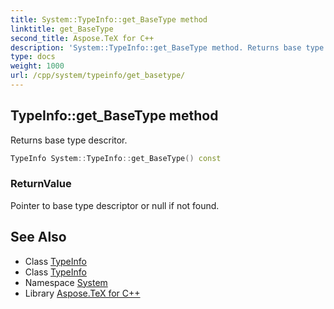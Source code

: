 ```yaml
---
title: System::TypeInfo::get_BaseType method
linktitle: get_BaseType
second_title: Aspose.TeX for C++
description: 'System::TypeInfo::get_BaseType method. Returns base type descritor in C++.'
type: docs
weight: 1000
url: /cpp/system/typeinfo/get_basetype/
---
```

## TypeInfo::get_BaseType method


Returns base type descritor.

```cpp
TypeInfo System::TypeInfo::get_BaseType() const
```


### ReturnValue

Pointer to base type descriptor or null if not found.

## See Also

* Class [TypeInfo](../)
* Class [TypeInfo](../)
* Namespace [System](../../)
* Library [Aspose.TeX for C++](../../../)
